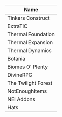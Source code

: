 | Name                |
|---------------------|
| Tinkers Construct   |
| ExtraTiC            |
| Thermal Foundation  |
| Thermal Expansion   |
| Thermal Dynamics    |
| Botania             |
| Biomes O' Plenty    |
| DivineRPG           |
| The Twilight Forest |
| NotEnoughItems      |
| NEI Addons          |
| Hats                |
